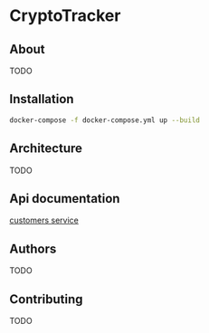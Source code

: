 # CryptoTracker
## About
TODO


## Installation
```bash
docker-compose -f docker-compose.yml up --build
```

## Architecture
TODO

## Api documentation
[customers service](http://localhost:8081/swagger-ui.html)

## Authors
TODO

## Contributing
TODO

